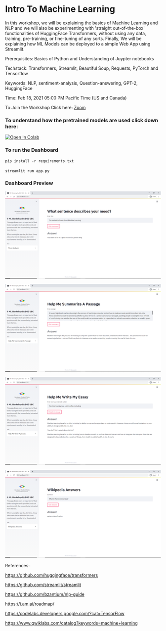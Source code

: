 # Intro To Machine Learning

In this workshop, we will be explaining the basics of Machine Learning and NLP and we will also be experimenting with 'straight out-of-the-box' functionalities of HuggingFace Transformers, without using any data, training, pre-training, or fine-tuning of any sorts. Finally, We will be explaining how ML Models can be deployed to a simple Web App using Streamlit. 

Prerequisites: Basics of Python and Understanding of Juypter notebooks

Techstack: Transformers, Streamlit, Beautiful Soup, Requests, PyTorch and Tensorflow

Keywords: NLP, sentiment-analysis, Question-answering, GPT-2, HuggingFace

Time: Feb 18, 2021 05:00 PM Pacific Time (US and Canada)

To Join the Workshop Click here: [Zoom](https://us02web.zoom.us/j/89189905104?pwd=c3RpV1pIeG5UN1pKQ1FYbi9hTGRXQT09)



### To understand how the pretrained models are used click down here:

[![Open In Colab](https://colab.research.google.com/assets/colab-badge.svg)](https://colab.research.google.com/github/ubcdsc/ML-Workshop/blob/master/WorkshopNotebook.ipynb)
 
### To run the Dashboard

```
pip install -r requirements.txt 

streamlit run app.py
```

### Dashboard Preview

![mood](images/mood_analyzer.PNG)

![sum](images/summarize.PNG)

![ess](images/write_essay.PNG)

![wiki](images/wiki_answers.PNG)


References:

https://github.com/huggingface/transformers

https://github.com/streamlit/streamlit

https://github.com/bzantium/nlp-guide

https://i.am.ai/roadmap/

https://codelabs.developers.google.com/?cat=TensorFlow

https://www.qwiklabs.com/catalog?keywords=machine+learning
